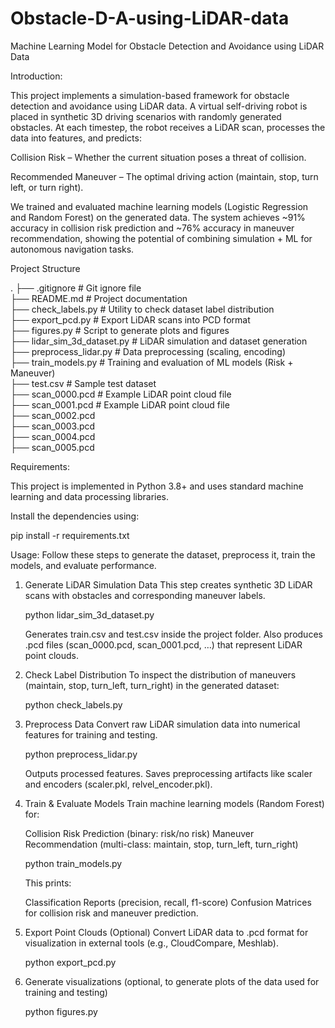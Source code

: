 # Obstacle-D-A-using-LiDAR-data
Machine Learning Model for Obstacle Detection and Avoidance using LiDAR Data


Introduction:

This project implements a simulation-based framework for obstacle detection and avoidance using LiDAR data.
A virtual self-driving robot is placed in synthetic 3D driving scenarios with randomly generated obstacles.
At each timestep, the robot receives a LiDAR scan, processes the data into features, and predicts:

Collision Risk – Whether the current situation poses a threat of collision.

Recommended Maneuver – The optimal driving action (maintain, stop, turn left, or turn right).

We trained and evaluated machine learning models (Logistic Regression and Random Forest) on the generated data.
The system achieves ~91% accuracy in collision risk prediction and ~76% accuracy in maneuver recommendation, showing the potential of combining simulation + ML for autonomous navigation tasks.

Project Structure

.
├── .gitignore              # Git ignore file  
├── README.md               # Project documentation  
├── check_labels.py         # Utility to check dataset label distribution  
├── export_pcd.py           # Export LiDAR scans into PCD format  
├── figures.py              # Script to generate plots and figures  
├── lidar_sim_3d_dataset.py # LiDAR simulation and dataset generation  
├── preprocess_lidar.py     # Data preprocessing (scaling, encoding)  
├── train_models.py         # Training and evaluation of ML models (Risk + Maneuver)  
├── test.csv                # Sample test dataset  
├── scan_0000.pcd           # Example LiDAR point cloud file  
├── scan_0001.pcd           # Example LiDAR point cloud file  
├── scan_0002.pcd  
├── scan_0003.pcd  
├── scan_0004.pcd  
├── scan_0005.pcd  

Requirements:

This project is implemented in Python 3.8+ and uses standard machine learning and data processing libraries.

Install the dependencies using:

pip install -r requirements.txt


Usage:
Follow these steps to generate the dataset, preprocess it, train the models, and evaluate performance.

1. Generate LiDAR Simulation Data
   This step creates synthetic 3D LiDAR scans with obstacles and corresponding maneuver labels.

   python lidar_sim_3d_dataset.py

   Generates train.csv and test.csv inside the project folder.
   Also produces .pcd files (scan_0000.pcd, scan_0001.pcd, …) that represent LiDAR point clouds.

2. Check Label Distribution
   To inspect the distribution of maneuvers (maintain, stop, turn_left, turn_right) in the generated dataset:

   python check_labels.py

3. Preprocess Data
   Convert raw LiDAR simulation data into numerical features for training and testing.

   python preprocess_lidar.py

   Outputs processed features.
   Saves preprocessing artifacts like scaler and encoders (scaler.pkl, relvel_encoder.pkl).

4. Train & Evaluate Models
   Train machine learning models (Random Forest) for:

   Collision Risk Prediction (binary: risk/no risk)
   Maneuver Recommendation (multi-class: maintain, stop, turn_left, turn_right)

   python train_models.py

   This prints:

   Classification Reports (precision, recall, f1-score)
   Confusion Matrices for collision risk and maneuver prediction.

5. Export Point Clouds (Optional)
   Convert LiDAR data to .pcd format for visualization in external tools (e.g., CloudCompare, Meshlab).

   python export_pcd.py

6. Generate visualizations (optional, to generate plots of the data used for training and testing)

   python figures.py
